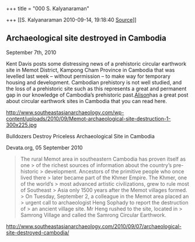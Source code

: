 +++
title = "000 S. Kalyanaraman"

+++
[[S. Kalyanaraman	2010-09-14, 19:18:40 [Source](https://groups.google.com/g/bvparishat/c/U3qGIlS3vrc)]]



## Archaeological site destroyed in Cambodia

September 7th, 2010  
  

Kent Davis posts some distressing news of a prehistoric circular earthwork site in Memot District, Kampong Cham Province in Cambodia that was levelled last week – without permission – to make way for temporary housing and development. Cambodian prehistory is not well studied, and the loss of a prehistoric site such as this represents a great and permanent gap in our knowledge of Cambodia’s prehistoric past.[Alison](http://alisonincambodia.wordpress.com/2009/02/27/circular-earthwork-sites/)has a great post about circular earthwork sites in Cambodia that you can read here.

<http://www.southeastasianarchaeology.com/wp-content/uploads/2010/09/Memot-archaeological-site-destruction-1-300x225.jpg>

Bulldozers Destroy Priceless Archaeological Site in Cambodia

  
Devata.org, 05 September 2010  

> The rural Memot area in southeastern Cambodia has proven itself as one > of the richest sources of information about the country’s pre-historic > development. Ancestors of the primitive people who once lived there > later became part of the Khmer Empire. The Khmer, one of the world’s > most advanced artistic civilizations, grew to rule most of Southeast > Asia only 1500 years after the Memot villages formed. >
> On Tuesday, September 2, a colleague in the Memot area placed an > urgent call to archaeologist Heng Sophady to report the destruction of > an ancient village site. Mr Heng rushed to the site, located in > Samrong Village and called the Samrong Circular Earthwork.

<http://www.southeastasianarchaeology.com/2010/09/07/archaeological-site-destroyed-cambodia/>

